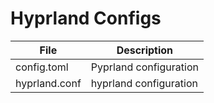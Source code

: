 # Hyprland Configs

| File                | Description                       |
| ------------------- | --------------------------------- |
| config.toml         | Pyprland configuration            |
| hyprland.conf       | hyprland configuration            | 
